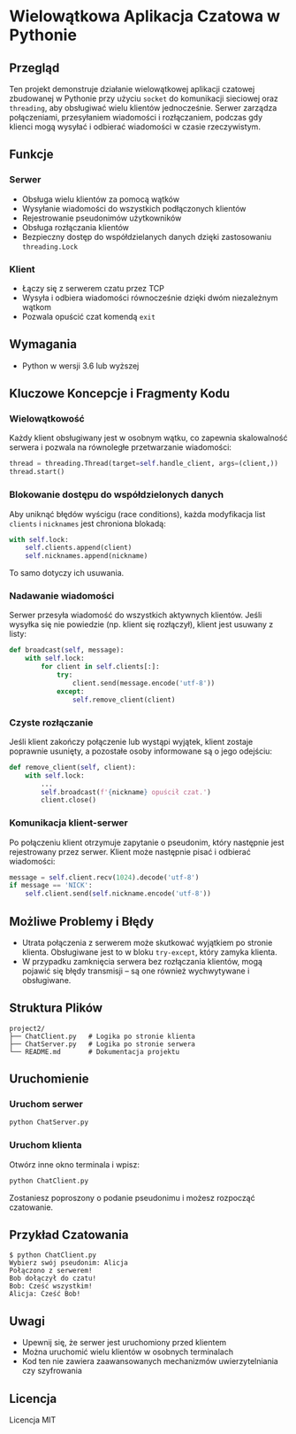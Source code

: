 # Wielowątkowa Aplikacja Czatowa w Pythonie

## Przegląd

Ten projekt demonstruje działanie wielowątkowej aplikacji czatowej zbudowanej w Pythonie przy użyciu `socket` do komunikacji sieciowej oraz `threading`, aby obsługiwać wielu klientów jednocześnie. Serwer zarządza połączeniami, przesyłaniem wiadomości i rozłączaniem, podczas gdy klienci mogą wysyłać i odbierać wiadomości w czasie rzeczywistym.

## Funkcje

### Serwer

* Obsługa wielu klientów za pomocą wątków
* Wysyłanie wiadomości do wszystkich podłączonych klientów
* Rejestrowanie pseudonimów użytkowników
* Obsługa rozłączania klientów
* Bezpieczny dostęp do współdzielanych danych dzięki zastosowaniu `threading.Lock`

### Klient

* Łączy się z serwerem czatu przez TCP
* Wysyła i odbiera wiadomości równocześnie dzięki dwóm niezależnym wątkom
* Pozwala opuścić czat komendą `exit`

## Wymagania

* Python w wersji 3.6 lub wyższej

## Kluczowe Koncepcje i Fragmenty Kodu

### Wielowątkowość

Każdy klient obsługiwany jest w osobnym wątku, co zapewnia skalowalność serwera i pozwala na równoległe przetwarzanie wiadomości:

```python
thread = threading.Thread(target=self.handle_client, args=(client,))
thread.start()
```

### Blokowanie dostępu do współdzielonych danych

Aby uniknąć błędów wyścigu (race conditions), każda modyfikacja list `clients` i `nicknames` jest chroniona blokadą:

```python
with self.lock:
    self.clients.append(client)
    self.nicknames.append(nickname)
```

To samo dotyczy ich usuwania.

### Nadawanie wiadomości

Serwer przesyła wiadomość do wszystkich aktywnych klientów. Jeśli wysyłka się nie powiedzie (np. klient się rozłączył), klient jest usuwany z listy:

```python
def broadcast(self, message):
    with self.lock:
        for client in self.clients[:]:
            try:
                client.send(message.encode('utf-8'))
            except:
                self.remove_client(client)
```

### Czyste rozłączanie

Jeśli klient zakończy połączenie lub wystąpi wyjątek, klient zostaje poprawnie usunięty, a pozostałe osoby informowane są o jego odejściu:

```python
def remove_client(self, client):
    with self.lock:
        ...
        self.broadcast(f'{nickname} opuścił czat.')
        client.close()
```

### Komunikacja klient-serwer

Po połączeniu klient otrzymuje zapytanie o pseudonim, który następnie jest rejestrowany przez serwer. Klient może następnie pisać i odbierać wiadomości:

```python
message = self.client.recv(1024).decode('utf-8')
if message == 'NICK':
    self.client.send(self.nickname.encode('utf-8'))
```

## Możliwe Problemy i Błędy

* Utrata połączenia z serwerem może skutkować wyjątkiem po stronie klienta. Obsługiwane jest to w bloku `try-except`, który zamyka klienta.
* W przypadku zamknięcia serwera bez rozłączania klientów, mogą pojawić się błędy transmisji – są one również wychwytywane i obsługiwane.

## Struktura Plików

```
project2/
├── ChatClient.py   # Logika po stronie klienta
├── ChatServer.py   # Logika po stronie serwera
└── README.md       # Dokumentacja projektu
```

## Uruchomienie

### Uruchom serwer

```bash
python ChatServer.py
```

### Uruchom klienta

Otwórz inne okno terminala i wpisz:

```bash
python ChatClient.py
```

Zostaniesz poproszony o podanie pseudonimu i możesz rozpocząć czatowanie.

## Przykład Czatowania

```
$ python ChatClient.py
Wybierz swój pseudonim: Alicja
Połączono z serwerem!
Bob dołączył do czatu!
Bob: Cześć wszystkim!
Alicja: Cześć Bob!
```

## Uwagi

* Upewnij się, że serwer jest uruchomiony przed klientem
* Można uruchomić wielu klientów w osobnych terminalach
* Kod ten nie zawiera zaawansowanych mechanizmów uwierzytelniania czy szyfrowania

## Licencja

Licencja MIT
